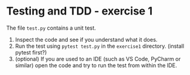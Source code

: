 # Testing and TDD - exercise 1 

The file `test.py` contains a unit test. 

1. Inspect the code and see if you understand what it does. 
2. Run the test using `pytest test.py` in the `exercise1` directory. (install pytest first?)
3. (optional) If you are used to an IDE (such as VS Code, PyCharm or similar) open the code and try to run the test from within the IDE.  